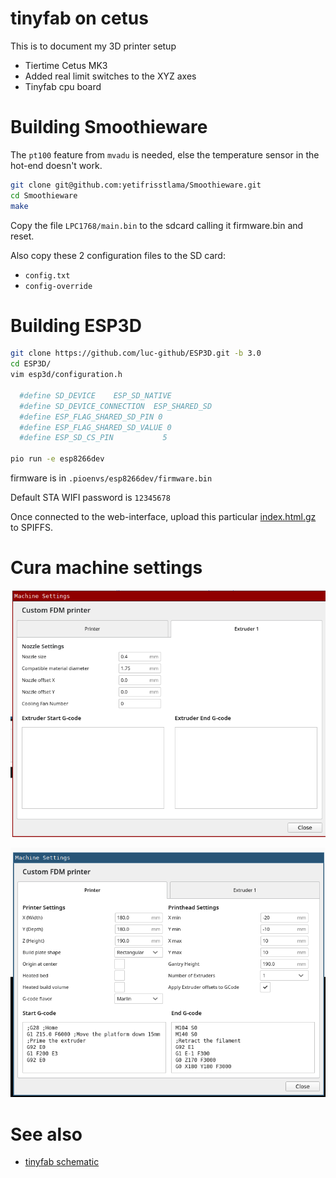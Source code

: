 # tinyfab on cetus
This is to document my 3D printer setup

  * Tiertime Cetus MK3
  * Added real limit switches to the XYZ axes
  * Tinyfab cpu board

# Building Smoothieware
The `pt100` feature from `mvadu` is needed, else the temperature sensor in the hot-end doesn't work.

```bash
git clone git@github.com:yetifrisstlama/Smoothieware.git
cd Smoothieware
make
```

Copy the file `LPC1768/main.bin` to the sdcard calling it firmware.bin and reset.

Also copy these 2 configuration files to the SD card:

  * `config.txt`
  * `config-override`

# Building ESP3D

```bash
git clone https://github.com/luc-github/ESP3D.git -b 3.0
cd ESP3D/
vim esp3d/configuration.h

  #define SD_DEVICE    ESP_SD_NATIVE
  #define SD_DEVICE_CONNECTION  ESP_SHARED_SD
  #define ESP_FLAG_SHARED_SD_PIN 0
  #define ESP_FLAG_SHARED_SD_VALUE 0
  #define ESP_SD_CS_PIN           5

pio run -e esp8266dev
```

firmware is in `.pioenvs/esp8266dev/firmware.bin`

Default STA WIFI password is `12345678`

Once connected to the web-interface, upload this particular [index.html.gz](https://github.com/luc-github/ESP3D-WEBUI/blob/96affa6cc7af90613b54bbbd5f334cfa24f32a62/dist/printer/production/index.html.gz?raw=true) to SPIFFS.

# Cura machine settings

![machine](ksnip_20210527-201353.png)

![extruder](ksnip_20210527-201546.png)

# See also
  * [tinyfab schematic](TFUPCPUV5R_1.pdf)
